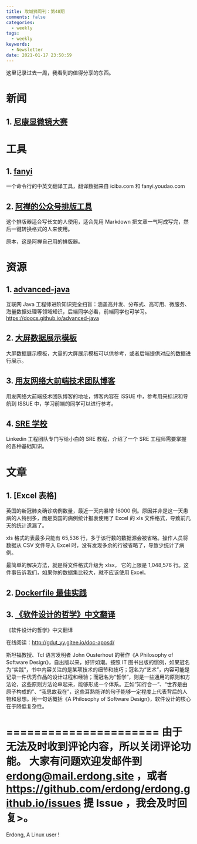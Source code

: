 ```yaml
---
title: 攻城狮周刊：第48期
comments: false
categories:
  - weekly
tags:
  - weekly
keywords:
  - Newsletter
date: 2021-01-17 23:50:59
---
```



这里记录过去一周，我看到的值得分享的东西。
<!--more-->

# 新闻

## 1. [尼康显微镜大赛](https://www.nikonsmallworld.com/galleries/photomicrography-competition)



# 工具

## 1. [fanyi](https://github.com/afc163/fanyi)
一个命令行的中英文翻译工具，翻译数据来自 iciba.com 和 fanyi.youdao.com
## 2. [阿禅的公众号排版工具](https://knb.im/mp/)
这个排版器适合写长文的人使用，适合先用 Markdown 把文章一气呵成写完，然后一键转换格式的人来使用。

原本，这是阿禅自己用的排版器。
# 资源

## 1. [advanced-java](https://github.com/doocs/advanced-java)


互联网 Java 工程师进阶知识完全扫盲：涵盖高并发、分布式、高可用、微服务、海量数据处理等领域知识，后端同学必看，前端同学也可学习。
https://doocs.github.io/advanced-java

## 2. [大屏数据展示模板](https://gitee.com/lvyeyou/DaShuJuZhiDaPingZhanShi)
 大屏数据展示模板，大量的大屏展示模板可以供参考，或者后端提供对应的数据进行展示。
 
## 3. [用友网络大前端技术团队博客](https://github.com/iuap-design/blog)
 用友网络大前端技术团队博客的地址，博客内容在 ISSUE 中，参考用来标识和导航到 ISSUE 中，学习前端的同学可以进行参考。
 
 
## 4. [SRE 学校](https://linkedin.github.io/school-of-sre/)
 Linkedin 工程团队专门写给小白的 SRE 教程，介绍了一个 SRE 工程师需要掌握的各种基础知识。
# 文章

## 1. [Excel 表格]
英国的新冠肺炎确诊病例数量，最近一天内暴增 16000 例。原因并非是这一天患病的人特别多，而是英国的病例统计报表使用了 Excel 的 xls 文件格式，导致前几天的统计遗漏了。

xls 格式的表最多只能有 65,536 行，多于该行数的数据源会被省略。操作人员将数据从 CSV 文件导入 Excel 时，没有发现多余的行被省略了，导致少统计了病例。

最简单的解决方法，就是将文件格式升级为 xlsx， 它的上限是 1,048,576 行。这件事告诉我们，如果你的数据集比较大，就不应该使用 Excel。

## 2. [Dockerfile 最佳实践](https://cloudberry.engineering/article/dockerfile-security-best-practices/)

## 3. [《软件设计的哲学》中文翻译](https://github.com/inkydragon/A-Philosophy-of-Software-Design-zh)

《软件设计的哲学》中文翻译

在线阅读：http://gdut_yy.gitee.io/doc-aposd/

斯坦福教授、Tcl 语言发明者 John Ousterhout 的著作《A Philosophy of Software Design》，自出版以来，好评如潮。按照 IT 图书出版的惯例，如果冠名为“实践”，书中内容关注的是某项技术的细节和技巧；冠名为“艺术”，内容可能是记录一件优秀作品的设计过程和经验；而冠名为“哲学”，则是一些通用的原则和方法论，这些原则方法论串起来，能够形成一个体系。正如”知行合一”、“世界是由原子构成的”、“我思故我在”，这些耳熟能详的句子能够一定程度上代表背后的人物和思想。用一句话概括《A Philosophy of Software Design》，软件设计的核心在于降低复杂性。




======================
由于无法及时收到评论内容，所以关闭评论功能。
大家有问题欢迎发邮件到 erdong@mail.erdong.site ，或者 https://github.com/erdong/erdong.github.io/issues 提 Issue ，我会及时回复>。
======================
Erdong, A Linux user !
